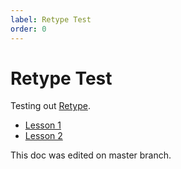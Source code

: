 ```yaml
---
label: Retype Test
order: 0
---
```


# Retype Test

Testing out [Retype](https://retype.com).

- [Lesson 1](./lessons/01-lesson-1/01-part-1.md)
- [Lesson 2](./lessons/02-lesson-2/01-part-1.md)

This doc was edited on master branch.
